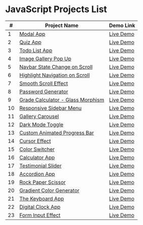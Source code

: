 # JavaScript Projects List

| #  | Project Name  | Demo Link|
| -- | ------------- | -------- |
| 1  | [Modal App ](https://github.com/shaikat17/JavaScript-Projects/tree/main/Modal) | [Live Demo](https://shaikat17.github.io/JavaScript-Projects/Modal/index.html)  |
| 2  | [Quiz App ](https://github.com/shaikat17/JavaScript-Projects/tree/main/Quiz%20App) | [Live Demo](https://shaikat17.github.io/JavaScript-Projects/Quiz%20App/index.html) |
| 3  | [Todo List App ](https://github.com/shaikat17/JavaScript-Projects/tree/main/Todo%20List%20App)  | [Live Demo](https://shaikat17.github.io/JavaScript-Projects/Todo%20List%20App/index.html)|
| 4  | [Image Gallery Pop Up ](https://github.com/shaikat17/JavaScript-Projects/tree/9bade762bee71a7630bd44ab11658a615082df82/Image%20Gallery%20Pop%20up)  | [Live Demo](https://shaikat17.github.io/JavaScript-Projects/Image%20Gallery%20Pop%20up/index.html)|
| 5  | [Navbar State Change on Scroll](https://github.com/shaikat17/JavaScript-Projects/tree/main/Navbar%20State%20Change%20on%20Scroll)  | [Live Demo](https://shaikat17.github.io/JavaScript-Projects/Navbar%20State%20Change%20on%20Scroll/index.html)|
| 6  | [Highlight Navigation on Scroll](https://github.com/shaikat17/JavaScript-Projects/tree/main/Highlight%20Navigation%20on%20Scroll)  | [Live Demo](https://shaikat17.github.io/JavaScript-Projects/Highlight%20Navigation%20on%20Scroll/index.html)|
| 7  | [Smooth Scroll Effect](https://github.com/shaikat17/JavaScript-Projects/tree/main/Smooth%20Scroll%20Effect)  | [Live Demo](https://shaikat17.github.io/JavaScript-Projects/Smooth%20Scroll%20Effect/index.html)|
| 8  | [Password Generator](https://github.com/shaikat17/JavaScript-Projects/tree/main/password-generator)  | [Live Demo](https://shaikat17.github.io/JavaScript-Projects/password-generator/index.html)|
| 9  | [Grade Calculator - Glass Morphism](https://github.com/shaikat17/JavaScript-Projects/tree/main/glass-morphism)  | [Live Demo](https://shaikat17.github.io/JavaScript-Projects/glass-morphism/index.html)|
| 10 | [Responsive Sidebar Menu](https://github.com/shaikat17/JavaScript-Projects/tree/main/Responsive%20Sidebar%20Menu)  | [Live Demo](https://shaikat17.github.io/JavaScript-Projects/Responsive%20Sidebar%20Menu/index.html)|
| 11 | [Gallery Carousel](https://github.com/shaikat17/JavaScript-Projects/tree/main/Gallery%20Carousel)  | [Live Demo](https://shaikat17.github.io/JavaScript-Projects/Gallery%20Carousel/index.html)|
| 12 | [Dark Mode Toggle](https://github.com/shaikat17/JavaScript-Projects/tree/main/Dark%20Mode%20Toggle)  | [Live Demo](https://shaikat17.github.io/JavaScript-Projects/Dark%20Mode%20Toggle/index.html)|
| 13 | [Custom Animated Progress Bar](https://github.com/shaikat17/JavaScript-Projects/tree/main/Custom%20Animated%20Progress%20Bar)  | [Live Demo](https://shaikat17.github.io/JavaScript-Projects/Custom%20Animated%20Progress%20Bar/index.html)|
| 14 | [Cursor Effect](https://github.com/shaikat17/JavaScript-Projects/tree/main/Cursor%20Effect)  | [Live Demo](https://shaikat17.github.io/JavaScript-Projects/Cursor%20Effect/index.html)|
| 15 | [Color Switcher](https://github.com/shaikat17/JavaScript-Projects/tree/main/Color%20Switcher)  | [Live Demo](https://shaikat17.github.io/JavaScript-Projects/Color%20Switcher/index.html)|
| 16 | [Calculator App](https://github.com/shaikat17/JavaScript-Projects/tree/main/Calculator%20App)  | [Live Demo](https://shaikat17.github.io/JavaScript-Projects/Calculator%20App/index.html)|
| 17 | [Testimonial Slider](https://github.com/shaikat17/JavaScript-Projects/tree/main/Testimonial%20Slider)  | [Live Demo](https://shaikat17.github.io/JavaScript-Projects/Testimonial%20Slider/index.html)|
| 18 | [Accordion App](https://github.com/shaikat17/JavaScript-Projects/tree/main/accordion)  | [Live Demo](https://shaikat17.github.io/JavaScript-Projects/accordion/index.html)|
| 19 | [Rock Paper Scissor](https://github.com/shaikat17/JavaScript-Projects/tree/main/RockPaperScissor)  | [Live Demo](https://shaikat17.github.io/JavaScript-Projects/RockPaperScissor/index.html)|
| 20 | [Gradient Color Generator](https://github.com/shaikat17/JavaScript-Projects/tree/main/gradientColorGenerator)  | [Live Demo](https://shaikat17.github.io/JavaScript-Projects/gradientColorGenerator/index.html)|
| 21 | [The Keyboard App](https://github.com/shaikat17/JavaScript-Projects/tree/main/The%20Keyboard%20App)  | [Live Demo](https://shaikat17.github.io/JavaScript-Projects/The%20Keyboard%20App/index.html)|
| 22 | [Digital Clock App](https://github.com/shaikat17/JavaScript-Projects/tree/main/Digital%20Clock%20App)  | [Live Demo](https://shaikat17.github.io/JavaScript-Projects/Digital%20Clock%20App/index.html)|
| 23 | [Form Input Effect](https://github.com/shaikat17/JavaScript-Projects/tree/main/Form%20Input%20Effect)  | [Live Demo](https://shaikat17.github.io/JavaScript-Projects/Form%20Input%20Effect/index.html)|
